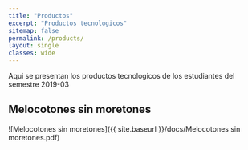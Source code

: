 ```yaml
---
title: "Productos"
excerpt: "Productos tecnologicos"
sitemap: false
permalink: /products/
layout: single
classes: wide
---
```


Aqui se presentan los productos tecnologicos de los estudiantes del semestre 2019-03

## Melocotones sin moretones

![Melocotones sin moretones]({{  site.baseurl  }}/docs/Melocotones sin moretones.pdf)
